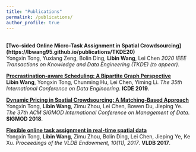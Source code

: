 ```yaml
---
title: "Publications"
permalink: /publications/
author_profile: true
---
```


<br>
<b>[Two-sided Online Micro-Task Assignment in Spatial Crowdsourcing](https://lbwang95.github.io/publications/TKDE20)</b> <br> 
Yongxin Tong, Yuxiang Zeng, Bolin Ding, <b>Libin Wang</b>, Lei Chen
<i>2020 IEEE Transactions on Knowledge and Data Engineering (TKDE) (to appear)</i>.

<b>[Procrastination-aware Scheduling: A Bipartite Graph Perspective](https://lbwang95.github.io/publications/ICDE19)</b> <br> 
 <b>Libin Wang</b>, Yongxin Tong, Chunming Hu, Lei Chen, Yiming Li.
<i>The 35th International Conference on Data Engineering</i>. <b>ICDE 2019</b>.

<b>[Dynamic Pricing in Spatial Crowdsourcing: A Matching-Based Approach](https://lbwang95.github.io/publications/SIGMOD18)</b> <br> 
Yongxin Tong, <b>Libin Wang</b>, Zimu Zhou, Lei Chen, Bowen Du, Jieping Ye.
<i>The 37th ACM SIGMOD International Conference on Management of Data</i>. <b>SIGMOD 2018</b>.

<b>[Flexible online task assignment in real-time spatial data](https://lbwang95.github.io/publications/VLDB17)</b> <br> 
 Yongxin Tong, <b>Libin Wang</b>, Zimu Zhou, Bolin Ding, Lei Chen, Jieping Ye, Ke Xu.
<i>Proceedings of the VLDB Endowment, 10(11), 2017</i>. <b>VLDB 2017</b>.

